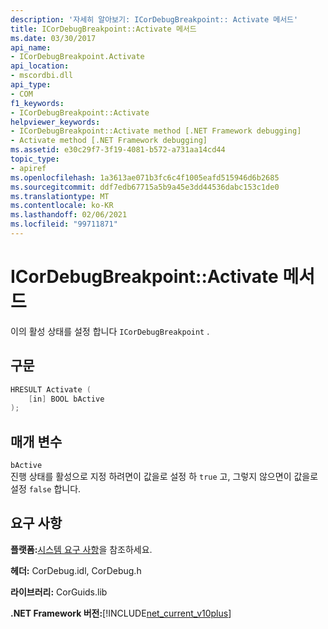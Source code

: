 ```yaml
---
description: '자세히 알아보기: ICorDebugBreakpoint:: Activate 메서드'
title: ICorDebugBreakpoint::Activate 메서드
ms.date: 03/30/2017
api_name:
- ICorDebugBreakpoint.Activate
api_location:
- mscordbi.dll
api_type:
- COM
f1_keywords:
- ICorDebugBreakpoint::Activate
helpviewer_keywords:
- ICorDebugBreakpoint::Activate method [.NET Framework debugging]
- Activate method [.NET Framework debugging]
ms.assetid: e30c29f7-3f19-4081-b572-a731aa14cd44
topic_type:
- apiref
ms.openlocfilehash: 1a3613ae071b3fc6c4f1005eafd515946d6b2685
ms.sourcegitcommit: ddf7edb67715a5b9a45e3dd44536dabc153c1de0
ms.translationtype: MT
ms.contentlocale: ko-KR
ms.lasthandoff: 02/06/2021
ms.locfileid: "99711871"
---
```

# <a name="icordebugbreakpointactivate-method"></a>ICorDebugBreakpoint::Activate 메서드

이의 활성 상태를 설정 합니다 `ICorDebugBreakpoint` .  
  
## <a name="syntax"></a>구문  
  
```cpp  
HRESULT Activate (  
    [in] BOOL bActive  
);  
```  
  
## <a name="parameters"></a>매개 변수  

 `bActive`  
 진행 상태를 활성으로 지정 하려면이 값을로 설정 하 `true` 고, 그렇지 않으면이 값을로 설정 `false` 합니다.  
  
## <a name="requirements"></a>요구 사항  

 **플랫폼:**[시스템 요구 사항](../../get-started/system-requirements.md)을 참조하세요.  
  
 **헤더:** CorDebug.idl, CorDebug.h  
  
 **라이브러리:** CorGuids.lib  
  
 **.NET Framework 버전:**[!INCLUDE[net_current_v10plus](../../../../includes/net-current-v10plus-md.md)]
